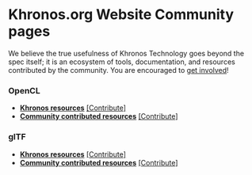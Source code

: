 # Khronos.org Website Community pages

We believe the true usefulness of Khronos Technology goes beyond the spec itself; it is an ecosystem of tools, documentation, and resources contributed by the community. You are encouraged to [get involved](https://github.com/KhronosGroup/Khronosdotorg)!

### OpenCL
* **[Khronos resources](https://www.khronos.org/opencl)** [[Contribute]](https://github.com/KhronosGroup/Khronosdotorg/blob/master/opencl/BlueBox.md)
* **[Community contributed resources](https://www.khronos.org/opencl/resources)** [[Contribute]](https://github.com/KhronosGroup/Khronosdotorg/blob/master/opencl/Resources.md)

### glTF
* **[Khronos resources](https://www.khronos.org/gltf)** [[Contribute]](https://github.com/KhronosGroup/Khronosdotorg/blob/master/gltf/BlueBox.md)
* **[Community contributed resources](https://www.khronos.org/gltf/resources)** [[Contribute]](https://github.com/KhronosGroup/Khronosdotorg/blob/master/gltf/Resources.md)
